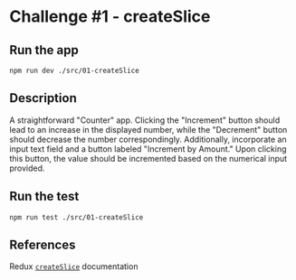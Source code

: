 # Challenge #1 - createSlice

## Run the app

`npm run dev ./src/01-createSlice`

## Description

A straightforward "Counter" app. Clicking the "Increment" button should lead to an increase in the displayed number, while the "Decrement" button should decrease the number correspondingly. Additionally, incorporate an input text field and a button labeled "Increment by Amount." Upon clicking this button, the value should be incremented based on the numerical input provided.

## Run the test

`npm run test ./src/01-createSlice`

## References

Redux [`createSlice`](https://redux-toolkit.js.org/api/createSlice) documentation
